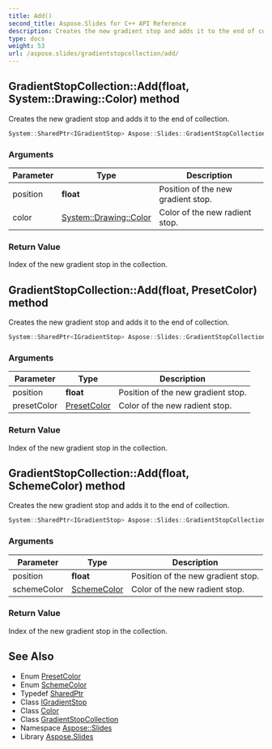 ```yaml
---
title: Add()
second_title: Aspose.Slides for C++ API Reference
description: Creates the new gradient stop and adds it to the end of collection.
type: docs
weight: 53
url: /aspose.slides/gradientstopcollection/add/
---
```

## GradientStopCollection::Add(float, System::Drawing::Color) method


Creates the new gradient stop and adds it to the end of collection.

```cpp
System::SharedPtr<IGradientStop> Aspose::Slides::GradientStopCollection::Add(float position, System::Drawing::Color color) override
```


### Arguments

| Parameter | Type | Description |
| --- | --- | --- |
| position | **float** | Position of the new gradient stop. |
| color | [System::Drawing::Color](../../../system.drawing/color/) | Color of the new radient stop. |

### Return Value

Index of the new gradient stop in the collection.

## GradientStopCollection::Add(float, PresetColor) method


Creates the new gradient stop and adds it to the end of collection.

```cpp
System::SharedPtr<IGradientStop> Aspose::Slides::GradientStopCollection::Add(float position, PresetColor presetColor) override
```


### Arguments

| Parameter | Type | Description |
| --- | --- | --- |
| position | **float** | Position of the new gradient stop. |
| presetColor | [PresetColor](../../presetcolor/) | Color of the new radient stop. |

### Return Value

Index of the new gradient stop in the collection.

## GradientStopCollection::Add(float, SchemeColor) method


Creates the new gradient stop and adds it to the end of collection.

```cpp
System::SharedPtr<IGradientStop> Aspose::Slides::GradientStopCollection::Add(float position, SchemeColor schemeColor) override
```


### Arguments

| Parameter | Type | Description |
| --- | --- | --- |
| position | **float** | Position of the new gradient stop. |
| schemeColor | [SchemeColor](../../schemecolor/) | Color of the new radient stop. |

### Return Value

Index of the new gradient stop in the collection.

## See Also

* Enum [PresetColor](../../presetcolor/)
* Enum [SchemeColor](../../schemecolor/)
* Typedef [SharedPtr](../../../system/sharedptr/)
* Class [IGradientStop](../../igradientstop/)
* Class [Color](../../../system.drawing/color/)
* Class [GradientStopCollection](../)
* Namespace [Aspose::Slides](../../)
* Library [Aspose.Slides](../../../)